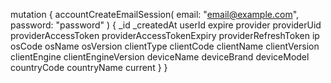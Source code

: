 mutation {
    accountCreateEmailSession(
        email: "email@example.com",
        password: "password"
    ) {
        _id
        _createdAt
        userId
        expire
        provider
        providerUid
        providerAccessToken
        providerAccessTokenExpiry
        providerRefreshToken
        ip
        osCode
        osName
        osVersion
        clientType
        clientCode
        clientName
        clientVersion
        clientEngine
        clientEngineVersion
        deviceName
        deviceBrand
        deviceModel
        countryCode
        countryName
        current
    }
}
